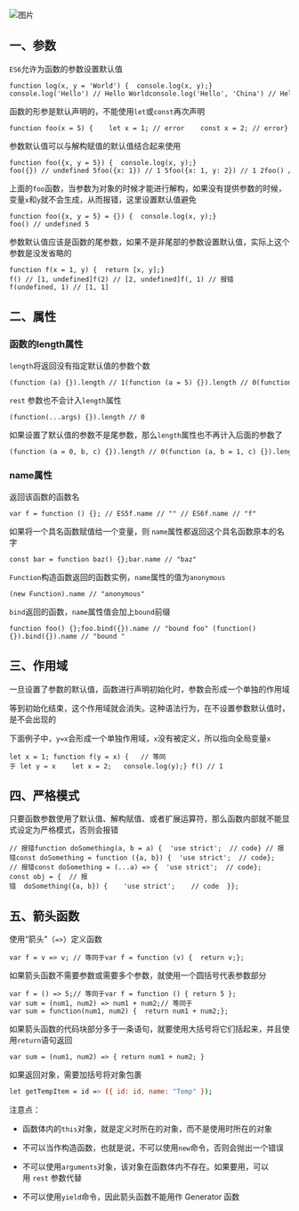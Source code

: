![图片](https://img-blog.csdnimg.cn/img_convert/22c5dba64fe49125345f917a42c379ba.png)

## 一、参数

`ES6`允许为函数的参数设置默认值

```cobol
function log(x, y = 'World') {  console.log(x, y);} console.log('Hello') // Hello Worldconsole.log('Hello', 'China') // Hello Chinaconsole.log('Hello', '') // Hello
```

函数的形参是默认声明的，不能使用`let`或`const`再次声明

```cobol
function foo(x = 5) {    let x = 1; // error    const x = 2; // error}
```

参数默认值可以与解构赋值的默认值结合起来使用

```cobol
function foo({x, y = 5}) {  console.log(x, y);} foo({}) // undefined 5foo({x: 1}) // 1 5foo({x: 1, y: 2}) // 1 2foo() // TypeError: Cannot read property 'x' of undefined
```

上面的`foo`函数，当参数为对象的时候才能进行解构，如果没有提供参数的时候，变量`x`和`y`就不会生成，从而报错，这里设置默认值避免

```cobol
function foo({x, y = 5} = {}) {  console.log(x, y);} foo() // undefined 5
```

参数默认值应该是函数的尾参数，如果不是非尾部的参数设置默认值，实际上这个参数是没发省略的

```cobol
function f(x = 1, y) {  return [x, y];} f() // [1, undefined]f(2) // [2, undefined]f(, 1) // 报错f(undefined, 1) // [1, 1]
```

## 二、属性

### 函数的length属性

`length`将返回没有指定默认值的参数个数

```cobol
(function (a) {}).length // 1(function (a = 5) {}).length // 0(function (a, b, c = 5) {}).length // 2
```

`rest` 参数也不会计入`length`属性

```cobol
(function(...args) {}).length // 0
```

如果设置了默认值的参数不是尾参数，那么`length`属性也不再计入后面的参数了

```cobol
(function (a = 0, b, c) {}).length // 0(function (a, b = 1, c) {}).length // 1
```

### name属性

返回该函数的函数名

```cobol
var f = function () {}; // ES5f.name // "" // ES6f.name // "f"
```

如果将一个具名函数赋值给一个变量，则 `name`属性都返回这个具名函数原本的名字

```cobol
const bar = function baz() {};bar.name // "baz"
```

`Function`构造函数返回的函数实例，`name`属性的值为`anonymous`

```cobol
(new Function).name // "anonymous"
```

`bind`返回的函数，`name`属性值会加上`bound`前缀

```cobol
function foo() {};foo.bind({}).name // "bound foo" (function(){}).bind({}).name // "bound "
```

## 三、作用域

一旦设置了参数的默认值，函数进行声明初始化时，参数会形成一个单独的作用域

等到初始化结束，这个作用域就会消失。这种语法行为，在不设置参数默认值时，是不会出现的

下面例子中，`y=x`会形成一个单独作用域，`x`没有被定义，所以指向全局变量`x`

```cobol
let x = 1; function f(y = x) {   // 等同于 let y = x    let x = 2;   console.log(y);} f() // 1
```

## 四、严格模式

只要函数参数使用了默认值、解构赋值、或者扩展运算符，那么函数内部就不能显式设定为严格模式，否则会报错

```cobol
// 报错function doSomething(a, b = a) {  'use strict';  // code} // 报错const doSomething = function ({a, b}) {  'use strict';  // code}; // 报错const doSomething = (...a) => {  'use strict';  // code}; const obj = {  // 报错  doSomething({a, b}) {    'use strict';    // code  }};
```

## 五、箭头函数

使用“箭头”（`=>`）定义函数

```cobol
var f = v => v; // 等同于var f = function (v) {  return v;};
```

如果箭头函数不需要参数或需要多个参数，就使用一个圆括号代表参数部分

```cobol
var f = () => 5;// 等同于var f = function () { return 5 }; var sum = (num1, num2) => num1 + num2;// 等同于var sum = function(num1, num2) {  return num1 + num2;};
```

如果箭头函数的代码块部分多于一条语句，就要使用大括号将它们括起来，并且使用`return`语句返回

```cobol
var sum = (num1, num2) => { return num1 + num2; }
```

如果返回对象，需要加括号将对象包裹

```bash
let getTempItem = id => ({ id: id, name: "Temp" });
```

注意点：

-   函数体内的`this`对象，就是定义时所在的对象，而不是使用时所在的对象
    
-   不可以当作构造函数，也就是说，不可以使用`new`命令，否则会抛出一个错误
    
-   不可以使用`arguments`对象，该对象在函数体内不存在。如果要用，可以用 `rest` 参数代替
    
-   不可以使用`yield`命令，因此箭头函数不能用作 Generator 函数